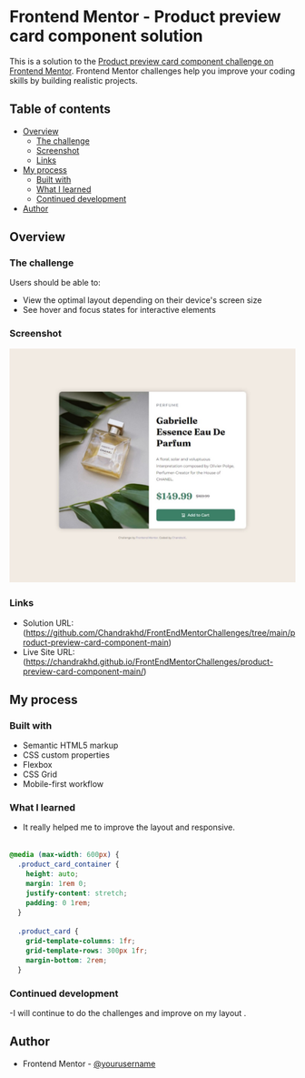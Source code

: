 # Frontend Mentor - Product preview card component solution

This is a solution to the [Product preview card component challenge on Frontend Mentor](https://www.frontendmentor.io/challenges/product-preview-card-component-GO7UmttRfa). Frontend Mentor challenges help you improve your coding skills by building realistic projects.

## Table of contents

- [Overview](#overview)
  - [The challenge](#the-challenge)
  - [Screenshot](#screenshot)
  - [Links](#links)
- [My process](#my-process)
  - [Built with](#built-with)
  - [What I learned](#what-i-learned)
  - [Continued development](#continued-development)
- [Author](#author)

## Overview

### The challenge

Users should be able to:

- View the optimal layout depending on their device's screen size
- See hover and focus states for interactive elements

### Screenshot

![](./screenshot/desktopView.jpeg)

### Links

- Solution URL: (https://github.com/Chandrakhd/FrontEndMentorChallenges/tree/main/product-preview-card-component-main)
- Live Site URL: (https://chandrakhd.github.io/FrontEndMentorChallenges/product-preview-card-component-main/)

## My process

### Built with

- Semantic HTML5 markup
- CSS custom properties
- Flexbox
- CSS Grid
- Mobile-first workflow

### What I learned

- It really helped me to improve the layout and responsive.

```css

@media (max-width: 600px) {
  .product_card_container {
    height: auto;
    margin: 1rem 0;
    justify-content: stretch;
    padding: 0 1rem;
  }

  .product_card {
    grid-template-columns: 1fr;
    grid-template-rows: 300px 1fr;
    margin-bottom: 2rem;
  }
```

### Continued development

-I will continue to do the challenges and improve on my layout .

## Author

- Frontend Mentor - [@yourusername](https://www.frontendmentor.io/profile/yourusername)
